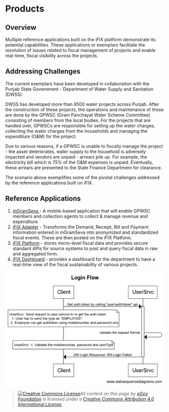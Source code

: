 # Products

## Overview

Multiple reference applications built on the iFIX platform demonstrate its potential capabilities. These applications or exemplars facilitate the resolution of issues related to fiscal management of projects and enable real-time, fiscal visibility across the projects.

## Addressing Challenges

The current exemplars have been developed in collaboration with the Punjab State Government - Department of Water Supply and Sanitation (DWSS).&#x20;

DWSS has developed more than 8500 water projects across Punjab. After the construction of these projects, the operations and maintenance of these are done by the GPWSC (Gram Panchayat Water Scheme Committee) consisting of members from the local bodies. For the projects that are handed over, GPWSCs are responsible for setting up the water charges, collecting the water charges from the households and managing the expenditure (O\&M) for the project.&#x20;

Due to various reasons, if a GPWSC is unable to fiscally manage the project - the asset deteriorates, water supply to the household is adversely impacted and vendors are unpaid - arrears pile up. For example, the electricity bill which is 75% of the O\&M expenses is unpaid. Eventually, these arrears are presented to the State Finance Department for clearance.&#x20;

The scenario above exemplifies some of the pivotal challenges addressed by the reference applications built on iFIX.

## Reference Applications

1. [mGramSeva ](mgramseva/)- A mobile-based application that will enable GPWSC members and collection agents to collect & manage revenue and expenditure.
2. [iFIX Adapter](ifix-adapter/) - Transforms the Demand, Receipt, Bill and Payment information entered in mGramSeva into anonymized and standardized fiscal events. These are then posted on the iFIX Platform.
3. [iFIX Platform](broken-reference) - stores micro-level fiscal data and provides secure standard APIs for source systems to post and query fiscal data in raw and aggregated form.
4. [iFIX Dashboard](ifix-dashboard/) - provides a dashboard for the department to have a real-time view of the fiscal sustainability of various projects.

<div align="left">

<img src="../.gitbook/assets/image (25).png" alt="">

</div>

> [![Creative Commons License](https://i.creativecommons.org/l/by/4.0/80x15.png)_​_](http://creativecommons.org/licenses/by/4.0/)_All content on this page by_ [_eGov Foundation_](https://egov.org.in/) _is licensed under a_ [_Creative Commons Attribution 4.0 International License_](http://creativecommons.org/licenses/by/4.0/)_._
